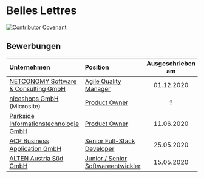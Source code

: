 # Belles Lettres

[![Contributor Covenant](https://img.shields.io/badge/Contributor%20Covenant-v2.0%20adopted-ff69b4.svg?style=for-the-badge)](https://github.com/nikita-sharov/.github/blob/master/CODE_OF_CONDUCT.md)

## Bewerbungen

|Unternehmen|Position|Ausgeschrieben am|
|:----------|:-------|:---------------:|
|[NETCONOMY Software & Consulting GmbH](https://www.netconomy.ne)|[Agile Quality Manager](applications-for-employment/netconomy/agile-quality-manager.md)|01.12.2020|
|[niceshops GmbH](https://nicecodevalley.niceshops.com/) (Microsite)|[Product Owner](applications-for-employment/niceshops/product-owner.md)|?|
|[Parkside Informationstechnologie GmbH](https://www.parkside-interactive.com)|[Product Owner](applications-for-employment/parkside/product-owner.md)|11.06.2020|
|[ACP Business Application GmbH](https://www.acp.at/standorte/detail/graz-acp-business-applications-gmbh)|[Senior Full-Stack Developer](applications-for-employment/acp/senior-full-stack-developer.md)|25.05.2020|
|[ALTEN Austria Süd GmbH](https://www.alten.at)|[Junior / Senior Softwareentwickler](applications-for-employment/alten/junior-senior-softwareentwickler/motivational-letter.md)|15.05.2020|
